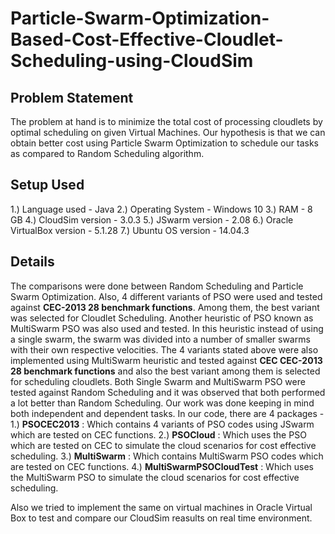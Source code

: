 # Particle-Swarm-Optimization-Based-Cost-Effective-Cloudlet-Scheduling-using-CloudSim

## Problem Statement
The problem at hand is to minimize the total cost of processing cloudlets by optimal scheduling on given Virtual Machines. Our hypothesis is that we can obtain better cost using Particle Swarm Optimization to schedule our tasks as compared to Random Scheduling algorithm.

## Setup Used
1.) Language used - Java
2.) Operating System - Windows 10
3.) RAM - 8 GB
4.) CloudSim version - 3.0.3
5.) JSwarm version - 2.08
6.) Oracle VirtualBox version - 5.1.28
7.) Ubuntu OS version - 14.04.3

## Details
The comparisons were done between Random Scheduling and Particle Swarm Optimization. Also, 4 different variants of PSO were used and tested against **CEC-2013 28 benchmark functions**. Among them, the best variant was selected for Cloudlet Scheduling. Another heuristic of PSO known as MultiSwarm PSO was also used and tested. In this heuristic instead of using a single swarm, the swarm was divided into a number of smaller swarms with their own respective velocities. The 4 variants stated above were also implemented using MultiSwarm heuristic and tested against **CEC CEC-2013 28 benchmark functions** and also the best variant among them is selected for scheduling cloudlets. Both Single Swarm and MultiSwarm PSO were tested against Random Scheduling and it was observed that both performed a lot better than Random Scheduling. Our work was done keeping in mind both independent and dependent tasks. In our code, there are 4 packages - 
1.) **PSOCEC2013** : Which contains 4 variants of PSO codes using JSwarm which are tested on CEC functions.
2.) **PSOCloud** : Which uses the PSO which are tested on CEC to simulate the cloud scenarios for cost effective scheduling.
3.) **MultiSwarm** : Which contains MultiSwarm PSO codes which are tested on CEC functions.
4.) **MultiSwarmPSOCloudTest** :  Which uses the MultiSwarm PSO to simulate the cloud scenarios for cost effective scheduling.

Also we tried to implement the same on virtual machines in Oracle Virtual Box to test and compare our CloudSim reasults on real time environment. 

